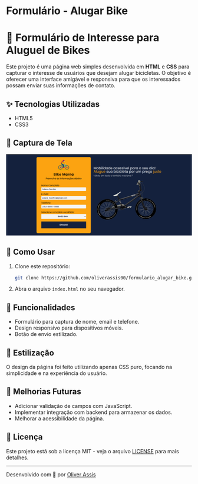 # Formulário - Alugar Bike

# 🚴 Formulário de Interesse para Aluguel de Bikes

Este projeto é uma página web simples desenvolvida em **HTML** e **CSS** para capturar o interesse de usuários que desejam alugar bicicletas. O objetivo é oferecer uma interface amigável e responsiva para que os interessados possam enviar suas informações de contato.

## ✨ Tecnologias Utilizadas
- HTML5
- CSS3

## 📸 Captura de Tela
![Aluguel de Carros - Bike Mania](./images/tela_website_readme.png)


## 🚀 Como Usar
1. Clone este repositório:
   ```bash
   git clone https://github.com/oliverassis00/formulario_alugar_bike.git
   ```
2. Abra o arquivo `index.html` no seu navegador.

## 📌 Funcionalidades
- Formulário para captura de nome, email e telefone.
- Design responsivo para dispositivos móveis.
- Botão de envio estilizado.

## 🎨 Estilização
O design da página foi feito utilizando apenas CSS puro, focando na simplicidade e na experiência do usuário.

## 🔧 Melhorias Futuras
- Adicionar validação de campos com JavaScript.
- Implementar integração com backend para armazenar os dados.
- Melhorar a acessibilidade da página.

## 📄 Licença
Este projeto está sob a licença MIT - veja o arquivo [LICENSE](LICENSE) para mais detalhes.

---
Desenvolvido com 💙 por [Oliver Assis](https://github.com/oliverassis00)




